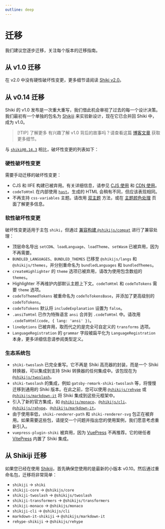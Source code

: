 ```yaml
---
outline: deep
---
```


# 迁移

我们建议您逐步迁移，关注每个版本的迁移指南。

## 从 v1.0 迁移

在 v2.0 中没有硬性破坏性变更，更多细节请阅读 [Shiki v2.0](/blog/v2)。

## 从 v0.14 迁移

Shiki 的 v1.0 发布是一次重大重写，我们借此机会审视了过去的每一个设计决策。我们最初有一个单独的包名为 [Shikiji](https://github.com/antfu/shikiji) 来实验新设计，现在它已合并回 Shiki 中，成为 v1.0。

> [!TIP] 了解更多
> 有兴趣了解 v1.0 背后的故事吗？请查看这篇 [博客文章](https://nuxt.com/blog/shiki-v1) 获取更多细节。

与 [`shiki@0.14.3`](https://github.com/shikijs/shiki/releases/tag/v0.14.3) 相比，破坏性变更的列表如下：

### 硬性破坏性变更

需要手动迁移的破坏性变更：

- CJS 和 IIFE 构建已被弃用。有关详细信息，请参见 [CJS 使用](/guide/install#cjs-usage) 和 [CDN 使用](/guide/install#cdn-usage)。
- `codeToHtml` 在内部使用 [`hast`](https://github.com/syntax-tree/hast)。生成的 HTML 会稍有不同，但应该表现相同。
- 不再支持 `css-variables` 主题。请改用 [双主题](/guide/dual-themes) 方法，或在 [主题颜色处理](/guide/theme-colors) 页面了解更多信息。

### 软性破坏性变更

破坏性变更适用于主包 `shiki`，但通过 [兼容构建 `@shikijs/compat`](/guide/compat#compatibility-build) 进行了兼容处理：

- 顶层命名导出 `setCDN`、`loadLanguage`、`loadTheme`、`setWasm` 已被弃用，因为不再需要。
- `BUNDLED_LANGUAGES`、`BUNDLED_THEMES` 已移至 `@shikijs/langs` 和 `@shikijs/themes`，并分别重命名为 `bundledLanguages` 和 `bundledThemes`。
- `createHighlighter` 的 `theme` 选项已被弃用，请改为使用包含数组的 `themes`。
- Highlighter 不再维护内部默认主题上下文。`codeToHtml` 和 `codeToTokens` 需要 `theme` 选项。
- `codeToThemedTokens` 被重命名为 `codeToTokensBase`，并添加了更高级别的 `codeToTokens`。
- `codeToTokens` 默认将 `includeExplanation` 设置为 `false`。
- `.ansiToHtml` 已作为特殊语言 `ansi` 合并到 `.codeToHtml` 中。请改用 `.codeToHtml(code, { lang: 'ansi' })`。
- `lineOptions` 已被弃用，取而代之的是完全可自定义的 `transforms` 选项。
- `LanguageRegistration` 的 `grammar` 字段被扁平化为 `LanguageRegistration` 本身，更多详细信息请参阅类型定义。

### 生态系统包

- `shiki-twoslash` 已完全重写。它不再是 Shiki 高亮器的封装，而是一个 Shiki 转换器，可以集成到支持 Shiki 转换器的任何集成中。该包现在为 [`@shikijs/twoslash`](/packages/twoslash)。
- `shiki-twoslash` 的集成，例如 `gatsby-remark-shiki-twoslash` 等，将慢慢迁移到通用的 Shiki 版本。在此之前，您可以使用 [`@shikijs/rehype`](/packages/rehype) 或 [`@shikijs/markdown-it`](/packages/markdown-it) 将 Shiki 集成到这些元框架中。
- 引入了新的官方集成，如 [`@shikijs/monaco`](/packages/monaco)、[`@shikijs/cli`](/packages/cli)、[`@shikijs/rehype`](/packages/rehype)、[`@shikijs/markdown-it`](/packages/markdown-it)。
- 由于使用率低，`shiki-renderer-path` 和 `shiki-renderer-svg` 包正在被弃用。如果需要这些包，请提交一个问题并指出您的使用案例，我们愿意考虑重新引入。
- `vuepress-plugin-shiki` 被弃用，因为 [VuePress](https://github.com/vuejs/vuepress#status) 不再推荐。它的继任者 [VitePress](https://vitepress.dev/) 内置了 Shiki 集成。

## 从 Shikiji 迁移

如果您已经在使用 [Shikiji](https://github.com/antfu/shikiji)，首先确保您使用的是最新的小版本 v0.10。然后通过重命名包，迁移将非常简单：

- `shikiji` -> `shiki`
- `shikiji-core` -> `@shikijs/core`
- `shikiji-twoslash` -> `@shikijs/twoslash`
- `shikiji-transformers` -> `@shikijs/transformers`
- `shikiji-monaco` -> `@shikijs/monaco`
- `shikiji-cli` -> `@shikijs/cli`
- `markdown-it-shikiji` -> `@shikijs/markdown-it`
- `rehype-shikiji` -> `@shikijs/rehype`
